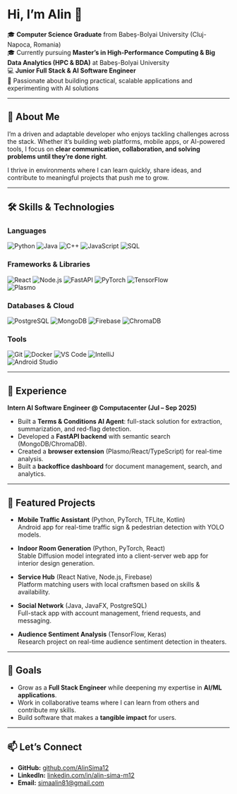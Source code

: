 # Hi, I’m Alin 👋

🎓 **Computer Science Graduate** from Babeș-Bolyai University (Cluj-Napoca, Romania)  
🎓 Currently pursuing **Master’s in High-Performance Computing & Big Data Analytics (HPC & BDA)** at Babeș-Bolyai University  
💻 **Junior Full Stack & AI Software Engineer**  
🚀 Passionate about building practical, scalable applications and experimenting with AI solutions  

---

## 🌟 About Me
I’m a driven and adaptable developer who enjoys tackling challenges across the stack. Whether it’s building web platforms, mobile apps, or AI-powered tools, I focus on **clear communication, collaboration, and solving problems until they’re done right**.  

I thrive in environments where I can learn quickly, share ideas, and contribute to meaningful projects that push me to grow.  

---

## 🛠️ Skills & Technologies  

### Languages  
![Python](https://img.shields.io/badge/Python-3776AB?style=for-the-badge&logo=python&logoColor=white) 
![Java](https://img.shields.io/badge/Java-007396?style=for-the-badge&logo=java&logoColor=white) 
![C++](https://img.shields.io/badge/C++-00599C?style=for-the-badge&logo=cplusplus&logoColor=white) 
![JavaScript](https://img.shields.io/badge/JavaScript-F7DF1E?style=for-the-badge&logo=javascript&logoColor=black) 
![SQL](https://img.shields.io/badge/SQL-336791?style=for-the-badge&logo=postgresql&logoColor=white)  

### Frameworks & Libraries  
![React](https://img.shields.io/badge/React-20232A?style=for-the-badge&logo=react&logoColor=61DAFB) 
![Node.js](https://img.shields.io/badge/Node.js-43853D?style=for-the-badge&logo=node.js&logoColor=white) 
![FastAPI](https://img.shields.io/badge/FastAPI-009688?style=for-the-badge&logo=fastapi&logoColor=white) 
![PyTorch](https://img.shields.io/badge/PyTorch-EE4C2C?style=for-the-badge&logo=pytorch&logoColor=white) 
![TensorFlow](https://img.shields.io/badge/TensorFlow-FF6F00?style=for-the-badge&logo=tensorflow&logoColor=white)  
![Plasmo](https://img.shields.io/badge/Plasmo-8B5CF6?style=for-the-badge&logo=chrome&logoColor=white)

### Databases & Cloud  
![PostgreSQL](https://img.shields.io/badge/PostgreSQL-316192?style=for-the-badge&logo=postgresql&logoColor=white) 
![MongoDB](https://img.shields.io/badge/MongoDB-4EA94B?style=for-the-badge&logo=mongodb&logoColor=white) 
![Firebase](https://img.shields.io/badge/Firebase-FFCA28?style=for-the-badge&logo=firebase&logoColor=black) 
![ChromaDB](https://img.shields.io/badge/ChromaDB-4285F4?style=for-the-badge&logo=google-chrome&logoColor=white)  

### Tools  
![Git](https://img.shields.io/badge/Git-F05032?style=for-the-badge&logo=git&logoColor=white) 
![Docker](https://img.shields.io/badge/Docker-2496ED?style=for-the-badge&logo=docker&logoColor=white) 
![VS Code](https://img.shields.io/badge/VS%20Code-007ACC?style=for-the-badge&logo=visual-studio-code&logoColor=white) 
![IntelliJ](https://img.shields.io/badge/IntelliJ_IDEA-000000?style=for-the-badge&logo=intellij-idea&logoColor=white)  
![Android Studio](https://img.shields.io/badge/Android_Studio-3DDC84?style=for-the-badge&logo=android-studio&logoColor=white)

---

## 🚧 Experience

**Intern AI Software Engineer @ Computacenter (Jul – Sep 2025)**  
- Built a **Terms & Conditions AI Agent**: full-stack solution for extraction, summarization, and red-flag detection.  
- Developed a **FastAPI backend** with semantic search (MongoDB/ChromaDB).  
- Created a **browser extension** (Plasmo/React/TypeScript) for real-time analysis.  
- Built a **backoffice dashboard** for document management, search, and analytics.  

---

## 📂 Featured Projects

- **Mobile Traffic Assistant** (Python, PyTorch, TFLite, Kotlin)  
  Android app for real-time traffic sign & pedestrian detection with YOLO models.  

- **Indoor Room Generation** (Python, PyTorch, React)  
  Stable Diffusion model integrated into a client-server web app for interior design generation.  

- **Service Hub** (React Native, Node.js, Firebase)  
  Platform matching users with local craftsmen based on skills & availability.  

- **Social Network** (Java, JavaFX, PostgreSQL)  
  Full-stack app with account management, friend requests, and messaging.  

- **Audience Sentiment Analysis** (TensorFlow, Keras)  
  Research project on real-time audience sentiment detection in theaters.  

---

## 🎯 Goals
- Grow as a **Full Stack Engineer** while deepening my expertise in **AI/ML applications**.  
- Work in collaborative teams where I can learn from others and contribute my skills.  
- Build software that makes a **tangible impact** for users.  

---

## 📫 Let’s Connect

- **GitHub:** [github.com/AlinSima12](https://github.com/AlinSima12)  
- **LinkedIn:** [linkedin.com/in/alin-sima-m12](https://linkedin.com/in/alin-sima-m12)  
- **Email:** simaalin81@gmail.com
